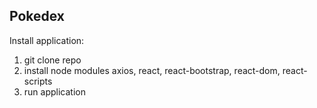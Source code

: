## Pokedex

Install application: 
1. git clone repo
2. install node modules 
  axios,
  react,
  react-bootstrap,
  react-dom,
  react-scripts
3. run application
